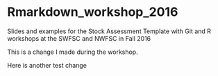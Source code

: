 # Rmarkdown_workshop_2016
Slides and examples for the Stock Assessment Template with Git and R workshops at the SWFSC and NWFSC in Fall 2016

This is a change I made during the workshop.

Here is another test change